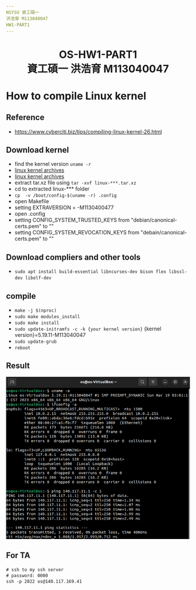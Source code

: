 ```yaml
---
NSYSU 資工碩一
洪浩育 M113040047
HW1-PART1
---
```

<center>
    <h1> 
        OS-HW1-PART1</br>
        資工碩一 洪浩育 M113040047 
    </h1>
</center>

# How to compile Linux kernel<br>

## Reference
* https://www.cyberciti.biz/tips/compiling-linux-kernel-26.html

## Download kernel
* find the kernel version `uname -r`
* [linux kernel archives](https://www.kernel.org)
* [linux kernel archives](https://cdn.kernel.org/pub/linux/kernel/)
* extract tar.xz file using `tar -xvf linux-***.tar.xz`
* cd to extracted linux-*** folder
* `cp  -v /boot/config-$(uname -r) .config`
* open Makefile
* setting EXTRAVERSION = -M1130400477
* open .config
* setting CONFIG_SYSTEM_TRUSTED_KEYS from "debian/canonical-certs.pem" to ""
* setting CONFIG_SYSTEM_REVOCATION_KEYS from "debain/canonical-certs.pem" to ""

## Download compliers and other tools
* `sudo apt install build-essential libncurses-dev bison flex libssl-dev libelf-dev`



## compile
* `make -j $(nproc)`
* `sudo make modules_install`
* `sudo make install`
* `sudo update-initramfs -c -k {your kernel version}` {kernel version}=5.19.11-M113040047
* `sudo update-grub`
* `reboot`

## Result
![result](part1_result.png)

## For TA
```
# ssh to my ssh server
# password: 0000
ssh -p 2022 os@140.117.169.41
```
